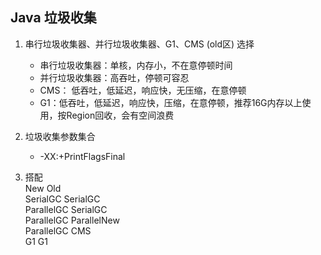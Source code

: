 ## Java 垃圾收集

1. 串行垃圾收集器、并行垃圾收集器、G1、CMS (old区) 选择
    - 串行垃圾收集器：单核，内存小，不在意停顿时间
    - 并行垃圾收集器：高吞吐，停顿可容忍
    - CMS： 低吞吐，低延迟，响应快，无压缩，在意停顿
    - G1：低吞吐，低延迟，响应快，压缩，在意停顿，推荐16G内存以上使用，按Region回收，会有空间浪费

2. 垃圾收集参数集合
    - -XX:+PrintFlagsFinal
    
3. 搭配  
    New         Old  
    SerialGC    SerialGC  
    ParallelGC  SerialGC  
    ParallelGC  ParallelNew  
    ParallelGC  CMS  
    G1          G1  
    